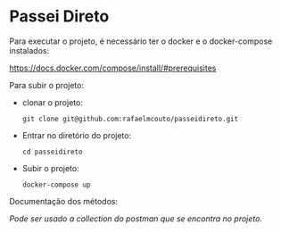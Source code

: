 # Passei Direto

Para executar o projeto, é necessário ter o docker e o docker-compose instalados:

https://docs.docker.com/compose/install/#prerequisites


Para subir o projeto:
* clonar o projeto:
  ```shell
  git clone git@github.com:rafaelmcouto/passeidireto.git
  ```
* Entrar no diretório do projeto:
    ```shell
    cd passeidireto
    ```
* Subir o projeto:
    ```shell
    docker-compose up
    ```

Documentação dos métodos:

_Pode ser usado a collection do postman que se encontra no projeto._